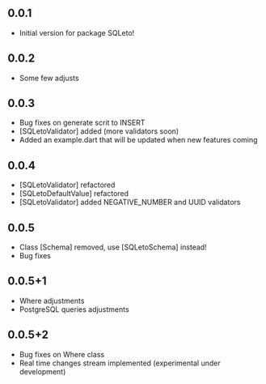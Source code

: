 ## 0.0.1

- Initial version for package SQLeto!

## 0.0.2

- Some few adjusts

## 0.0.3

- Bug fixes on generate scrit to INSERT
- [SQLetoValidator] added (more validators soon)
- Added an example.dart that will be updated when new features coming

## 0.0.4

- [SQLetoValidator] refactored
- [SQLetoDefaultValue] refactored
- [SQLetoValidator] added NEGATIVE_NUMBER and UUID validators

## 0.0.5

- Class [Schema] removed, use [SQLetoSchema] instead!
- Bug fixes

## 0.0.5+1

- Where adjustments
- PostgreSQL queries adjustments

## 0.0.5+2

- Bug fixes on Where class
- Real time changes stream implemented (experimental under development)